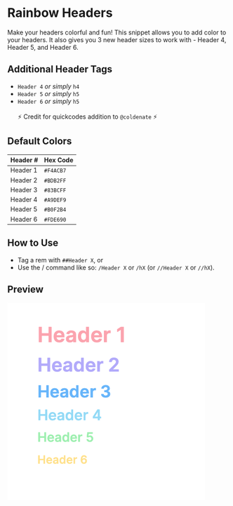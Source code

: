 # Rainbow Headers

Make your headers colorful and fun! This snippet allows you to add color to your headers. It also gives you 3 new header sizes to work with - Header 4, Header 5, and Header 6.

## Additional Header Tags
- `Header 4` _or simply_ `h4`
- `Header 5` _or simply_ `h5`
- `Header 6` _or simply_ `h5`
<br><br>⚡️ Credit for quickcodes addition to `@coldenate` ⚡️

## Default Colors
| Header # | Hex Code |
| ------- | ------ |
| Header 1 | `#F4ACB7`|
| Header 2 | `#BDB2FF` |
| Header 3 | `#83BCFF` |
| Header 4 | `#A9DEF9` |
| Header 5 | `#B0F2B4` |
| Header 6 | `#FDE690` |

## How to Use
- Tag a rem with `##Header X`, or
- Use the / command like so: `/Header X` or `/hX` (or `//Header X` or `//hX`).

## Preview
![Preview 1](https://raw.githubusercontent.com/anishaaa1/Rainbow-Headers/main/src/media/rainbow-headers.png)
